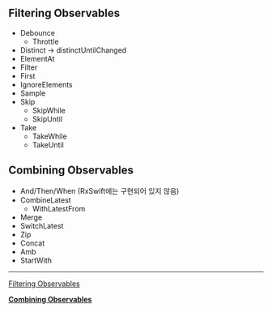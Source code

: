 ## Filtering Observables

- Debounce
  - Throttle
- Distinct → distinctUntilChanged
- ElementAt
- Filter
- First
- IgnoreElements
- Sample
- Skip
  - SkipWhile
  - SkipUntil
- Take
  - TakeWhile
  - TakeUntil

## Combining Observables

- And/Then/When (RxSwift에는 구현되어 있지 않음)
- CombineLatest
  - WithLatestFrom
- Merge
- SwitchLatest
- Zip
- Concat
- Amb
- StartWith

------

[Filtering Observables](https://www.notion.so/Filtering-Observables-cd5a13b68a97425a9a741a32dab564fa)

[**Combining Observables**](https://www.notion.so/Combining-Observables-934ab3b525fd4534a8144b69f3ff0409)